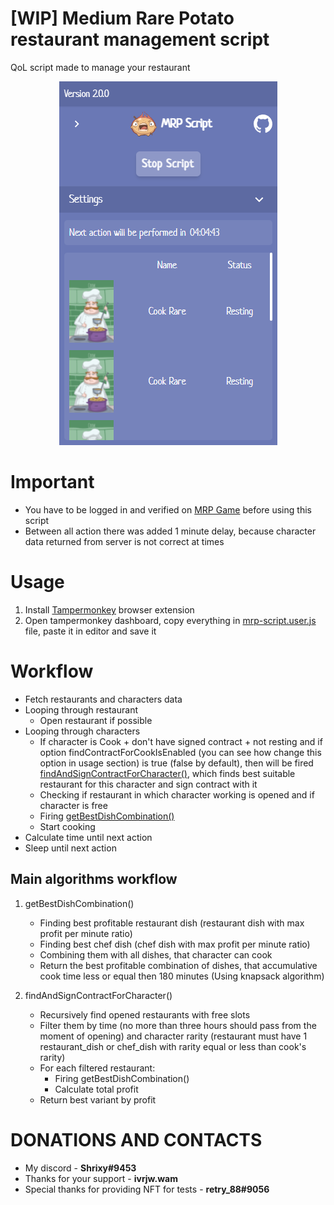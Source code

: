 # [WIP] Medium Rare Potato restaurant management script

QoL script made to manage your restaurant

<p align="center">
<img src="Intro.png">
</p>

# Important

- You have to be logged in and verified on [MRP Game](https://game.medium-rare-potato.io) before using this script
- Between all action there was added 1 minute delay, because character data returned from server is not correct at times

# Usage

1. Install [Tampermonkey](https://www.tampermonkey.net/) browser extension
2. Open tampermonkey dashboard, copy everything in [mrp-script.user.js](/mrp-script.user.js) file, paste it in editor and save it

# Workflow

- Fetch restaurants and characters data
- Looping through restaurant
  - Open restaurant if possible
- Looping through characters
  - If character is Cook + don't have signed contract + not resting and if option findContractForCookIsEnabled (you can see how change this option in usage section) is true (false by default), then will be fired [findAndSignContractForCharacter()](#main-algorithms-workflow), which finds best suitable restaurant for this character and sign contract with it
  - Checking if restaurant in which character working is opened and if character is free
  - Firing [getBestDishCombination()](#main-algorithms-workflow)
  - Start cooking
- Calculate time until next action
- Sleep until next action


## Main algorithms workflow

1.  getBestDishCombination()

    - Finding best profitable restaurant dish (restaurant dish with max profit per minute ratio)
    - Finding best chef dish (chef dish with max profit per minute ratio)
    - Combining them with all dishes, that character can cook
    - Return the best profitable combination of dishes, that accumulative cook time less or equal then 180 minutes (Using knapsack algorithm)

2.  findAndSignContractForCharacter()

    - Recursively find opened restaurants with free slots
    - Filter them by time (no more than three hours should pass from the moment of opening) and character rarity (restaurant must have 1 restaurant_dish or chef_dish with rarity equal or less than cook's rarity)
    - For each filtered restaurant:
      - Firing getBestDishCombination()
      - Calculate total profit
    - Return best variant by profit


# DONATIONS AND CONTACTS

- My discord - **Shrixy#9453**
- Thanks for your support - **ivrjw.wam**
- Special thanks for providing NFT for tests - **retry_88#9056**
